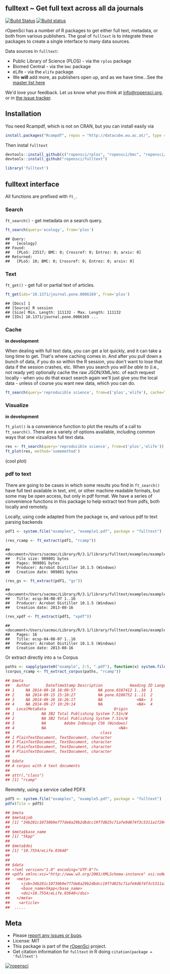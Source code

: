 ## fulltext ~ Get full text across all da journals

[![Build Status](https://api.travis-ci.org/ropensci/fulltext.png)](https://travis-ci.org/ropensci/fulltext)
[![Build status](https://ci.appveyor.com/api/projects/status/y487h3ec5wc2s20m/branch/master?svg=true)](https://ci.appveyor.com/project/sckott/fulltext/branch/master)

rOpenSci has a number of R packages to get either full text, metadata, or both from various publishers. The goal of `fulltext` is to integrate these packages to create a single interface to many data sources.

Data sources in `fulltext`:

* Public Library of Science (PLOS) - via the `rplos` package
* Biomed Central - via the `bmc` package
* eLife - via the `elife` package
* We __will__ add more, as publishers open up, and as we have time...See the [master list here](https://github.com/ropensci/fulltext/issues/4#issuecomment-52376743)

We'd love your feedback. Let us know what you think at info@ropensci.org, or in [the issue tracker](https://github.com/ropensci/fulltext/issues).

## Installation

You need Rcampdf, which is not on CRAN, but you can install easily via


```r
install.packages("Rcampdf", repos = "http://datacube.wu.ac.at/", type = "source")
```

Then instal `fulltext`


```r
devtools::install_github(c("ropensci/rplos", "ropensci/bmc", "ropensci/elife"))
devtools::install_github("ropensci/fulltext")
```


```r
library('fulltext')
```

## fulltext interface

All functions are prefixed with `ft_`.

### Search

`ft_search()` - get metadata on a search query.


```r
ft_search(query='ecology', from='plos')
```

```
## Query:
##   [ecology] 
## Found:
##   [PLoS: 23517; BMC: 0; Crossref: 0; Entrez: 0; arxiv: 0] 
## Returned:
##   [PLoS: 10; BMC: 0; Crossref: 0; Entrez: 0; arxiv: 0]
```

### Text

`ft_get()` - get full or partial text of articles.


```r
ft_get(ids='10.1371/journal.pone.0086169', from='plos')
```

```
## [Docs] 1 
## [Source] R session 
## [Size] Min. Length: 111132 - Max. Length: 111132 
## [IDs] 10.1371/journal.pone.0086169 ...
```

### Cache

__in development__

When dealing with full text data, you can get a lot quickly, and it can take a long time to get. That's where caching comes in. And after you pull down a bunch of data, if you do so within the R session, you don't want to lose that data if the session crashes, etc. When you search you _will be able to_ (i.e., not ready yet) optionally cache the raw JSON/XML/etc. of each request locally - when you do that exact search again we'll just give you the local data - unless of course you want new data, which you can do.


```r
ft_search(query='reproducible science', from=c('plos','elife'), cache=TRUE)
```

### Visualize

__in development__

`ft_plot()` is a convenience function to plot the results of a call to `ft_search()`. There are a variety of options available, including common ways that one vizualizes full text data.


```r
res <- ft_search(query='reproducible science', from=c('plos','elife'))
ft_plot(res, method='somemethod')
```

(cool plot)

### pdf to text

There are going to be cases in which some results you find in `ft_search()` have full text available in text, xml, or other machine readable formats, but some may be open access, but only in pdf format. We have a series of convenience functions in this package to help extract text from pdfs, both locally and remotely.

Locally, using code adapted from the package `tm`, and various pdf to text parsing backends


```r
pdf1 <- system.file("examples", "example1.pdf", package = "fulltext")

(res_rcamp <- ft_extract(pdf1, "rcamp"))
```

```
## <document>/Users/sacmac/Library/R/3.1/library/fulltext/examples/example1.pdf
##   File size: 909801 bytes
##   Pages: 909801 bytes
##   Producer: Acrobat Distiller 10.1.5 (Windows)
##   Creation date: 909801 bytes
```

```r
(res_gs <- ft_extract(pdf1, "gs"))
```

```
## <document>/Users/sacmac/Library/R/3.1/library/fulltext/examples/example1.pdf
##   Title: ecsp-04-08-07 1..16
##   Producer: Acrobat Distiller 10.1.5 (Windows)
##   Creation date: 2013-08-16
```

```r
(res_xpdf <- ft_extract(pdf1, "xpdf"))
```

```
## <document>/Users/sacmac/Library/R/3.1/library/fulltext/examples/example1.pdf
##   Pages: 16
##   Title: ecsp-04-08-07 1..16
##   Producer: Acrobat Distiller 10.1.5 (Windows)
##   Creation date: 2013-08-16
```

Or extract directly into a `tm` Corpus


```r
paths <- sapply(paste0("example", 2:5, ".pdf"), function(x) system.file("examples", x, package = "fulltext"))
(corpus_rcamp <- ft_extract_corpus(paths, "rcamp"))
```


```r
## $meta
##   Author       DateTimeStamp Description            Heading ID Language
## 1     NA 2014-09-18 18:09:57          NA pone.0107412 1..10  1       en
## 2     NA 2014-09-15 15:10:27          NA pone.0106752 1..11  2       en
## 3     NA 2014-09-26 16:26:17          NA               <NA>  3       en
## 4     NA 2014-09-27 10:29:14          NA               <NA>  4       en
##   LocalMetaData                              Origin
## 1            NA 3B2 Total Publishing System 7.51n/W
## 2            NA 3B2 Total Publishing System 7.51n/W
## 3            NA        Adobe InDesign CS6 (Windows)
## 4            NA                                <NA>
##                                        class
## 1 PlainTextDocument, TextDocument, character
## 2 PlainTextDocument, TextDocument, character
## 3 PlainTextDocument, TextDocument, character
## 4 PlainTextDocument, TextDocument, character
##
## $data
## A corpus with 4 text documents
##
## attr(,"class")
## [1] "rcamp"
```

Remotely, using a service called PDFX


```r
pdf5 <- system.file("examples", "example5.pdf", package = "fulltext")
pdfx(file = pdf5)
```


```r
## $meta
## $meta$job
## [1] "34b281c10730b9e777de8a29b2dbdcc19f7d025c71afe9d674f3c5311a1f2044"
##
## $meta$base_name
## [1] "5kpp"
##
## $meta$doi
## [1] "10.7554/eLife.03640"
##
##
## $data
## <?xml version="1.0" encoding="UTF-8"?>
## <pdfx xmlns:xsi="http://www.w3.org/2001/XMLSchema-instance" xsi:noNamespaceSchemaLocation="http://pdfx.cs.man.ac.uk/static/article-schema.xsd">
##   <meta>
##     <job>34b281c10730b9e777de8a29b2dbdcc19f7d025c71afe9d674f3c5311a1f2044</job>
##     <base_name>5kpp</base_name>
##     <doi>10.7554/eLife.03640</doi>
##   </meta>
##    <article>
##  .....
```

## Meta

* Please [report any issues or bugs](https://github.com/ropensci/fulltext/issues).
* License: MIT
* This package is part of the [rOpenSci](http://ropensci.org/packages) project.
* Get citation information for `fulltext` in R doing `citation(package = 'fulltext')`

[![ropensci](http://ropensci.org/public_images/github_footer.png)](http://ropensci.org)
